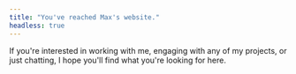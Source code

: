 ```yaml
---
title: "You've reached Max's website."
headless: true
---
```


If you're interested in working with me, engaging with any of my projects, or just chatting, I hope you'll find what you're looking for here.
